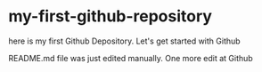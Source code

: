 # my-first-github-repository
here is my first Github Depository. Let's get started with Github

README.md file was just edited manually. One more edit at Github
